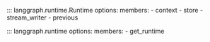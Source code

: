 ::: langgraph.runtime.Runtime
    options:
      members:
        - context
        - store
        - stream_writer
        - previous

::: langgraph.runtime
    options:
      members:
        - get_runtime
